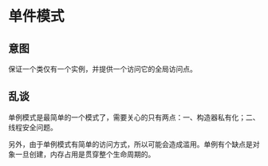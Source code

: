 # 单件模式

## 意图

保证一个类仅有一个实例，并提供一个访问它的全局访问点。

## 乱谈

单例模式是最简单的一个模式了，需要关心的只有两点：一、构造器私有化；二、线程安全问题。

另外，由于单例模式有简单的访问方式，所以可能会造成滥用。单例有个缺点是对象一旦创建，内存占用是贯穿整个生命周期的。




